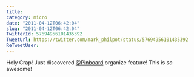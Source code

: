 ```yaml
---
title: 
category: micro
date: "2011-04-12T06:42:04"
slug: "2011-04-12T06:42:04"
TwitterId: 57694956101435392
TweetUrl: https://twitter.com/mark_philpot/status/57694956101435392
ReTweetUser: 
---
```


Holy Crap! Just discovered [@Pinboard](https://twitter.com/Pinboard) organize feature! This is *so* awesome!